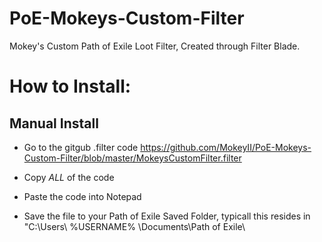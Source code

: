 # PoE-Mokeys-Custom-Filter
Mokey's Custom Path of Exile Loot Filter, Created through Filter Blade.


<h1>How to Install:</h1>

<h2>Manual Install</h2>

* Go to the gitgub .filter code https://github.com/MokeyII/PoE-Mokeys-Custom-Filter/blob/master/MokeysCustomFilter.filter

* Copy _ALL_ of the code

* Paste the code into Notepad

* Save the file to your Path of Exile Saved Folder, typicall this resides in "C:\Users\ %USERNAME% \Documents\Path of Exile\


  

